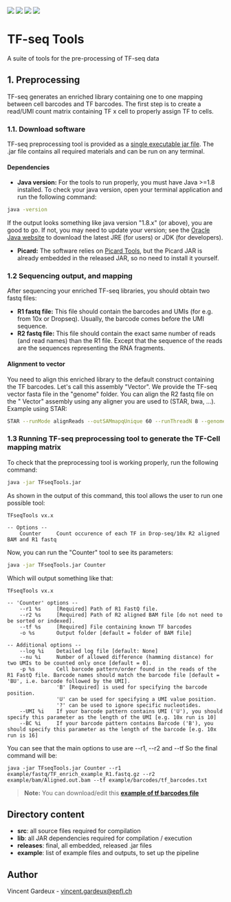 ![](https://img.shields.io/badge/build-passing-green.svg)
![](https://img.shields.io/badge/version-1.0.0-blue.svg)
![](https://img.shields.io/badge/picard-2.9.0-blue.svg)
![](https://img.shields.io/badge/java-1.8-red.svg)

# TF-seq Tools
A suite of tools for the pre-processing of TF-seq data

## 1. Preprocessing
TF-seq generates an enriched library containing one to one mapping between cell barcodes and TF barcodes.
The first step is to create a read/UMI count matrix containing TF x cell to properly assign TF to cells.

### 1.1. Download software
TF-seq preprocessing tool is provided as a [single executable jar file](../master/releases/TFseqTools-1.0.jar?raw=true).
The .jar file contains all required materials and can be run on any terminal.

#### Dependencies
- **Java version:**
For the tools to run properly, you must have Java >=1.8 installed. 
To check your java version, open your terminal application and run the following command:

```bash
java -version
```

If the output looks something like java version "1.8.x" (or above), you are good to go. 
If not, you may need to update your version; see the [Oracle Java website](http://www.oracle.com/technetwork/java/javase/downloads/) to download the latest JRE (for users) or JDK (for developers).

- **Picard:**
The software relies on [Picard Tools](http://broadinstitute.github.io/picard/), but the Picard JAR is already embedded in the released JAR, so no need to install it yourself.

### 1.2 Sequencing output, and mapping
After sequencing your enriched TF-seq libraries, you should obtain two fastq files: 
- **R1 fastq file:** This file should contain the barcodes and UMIs (for e.g. from 10x or Dropseq). Usually, the barcode comes before the UMI sequence.
- **R2 fastq file:** This file should contain the exact same number of reads (and read names) than the R1 file. Except that the sequence of the reads are the sequences representing the RNA fragments.

#### Alignment to vector
You need to align this enriched library to the default construct containing the TF barcodes. Let's call this assembly "Vector". We provide the TF-seq vector fasta file in the "genome" folder.
You can align the R2 fastq file on the " Vector" assembly using any aligner you are used to (STAR, bwa, ...).
Example using STAR:

```bash
STAR --runMode alignReads --outSAMmapqUnique 60 --runThreadN 8 --genomeDir example/genome/Vector/STAR_Index --outFilterMultimapNmax 1 --readFilesCommand zcat --outSAMtype BAM Unsorted --outFileNamePrefix example/bam/ --readFilesIn example/fastq/TF_enrich_example_R2.fastq.gz
```

### 1.3 Running TF-seq preprocessing tool to generate the TF-Cell mapping matrix
To check that the preprocessing tool is working properly, run the following command:

```bash
java -jar TFseqTools.jar
```
As shown in the output of this command, this tool allows the user to run one possible tool:

```
TFseqTools vx.x

-- Options --
	Counter		Count occurence of each TF in Drop-seq/10x R2 aligned BAM and R1 fastq
```

Now, you can run the "Counter" tool to see its parameters:

```bash
java -jar TFseqTools.jar Counter
```

Which will output something like that:

```
TFseqTools vx.x

-- 'Counter' options --
	--r1 %s 	[Required] Path of R1 FastQ file.
	--r2 %s 	[Required] Path of R2 aligned BAM file [do not need to be sorted or indexed].
	--tf %s 	[Required] File containing known TF barcodes
	-o %s 		Output folder [default = folder of BAM file]

-- Additional options --
	--log %i 	Detailed log file [default: None]
	--nu %i 	Number of allowed difference (hamming distance) for two UMIs to be counted only once [default = 0].
	-p %s 		Cell barcode pattern/order found in the reads of the R1 FastQ file. Barcode names should match the barcode file [default = 'BU', i.e. barcode followed by the UMI].
				'B' [Required] is used for specifying the barcode position.
				'U' can be used for specifying a UMI value position.
				'?' can be used to ignore specific nucleotides.
	--UMI %i 	If your barcode pattern contains UMI ('U'), you should specify this parameter as the length of the UMI [e.g. 10x run is 10]
	--BC %i 	If your barcode pattern contains Barcode ('B'), you should specify this parameter as the length of the barcode [e.g. 10x run is 16]
```

You can see that the main options to use are --r1, --r2 and --tf
So the final command will be:
```
java -jar TFseqTools.jar Counter --r1 example/fastq/TF_enrich_example_R1.fastq.gz --r2 example/bam/Aligned.out.bam --tf example/barcodes/tf_barcodes.txt
```

> **Note:** You can download/edit this **[example of tf barcodes file](../master/example/barcodes/tf_barcodes.txt)**

## Directory content
* **src**: all source files required for compilation
* **lib**: all JAR dependencies required for compilation / execution
* **releases**: final, all embedded, released .jar files
* **example**: list of example files and outputs, to set up the pipeline

## Author
Vincent Gardeux - vincent.gardeux@epfl.ch
